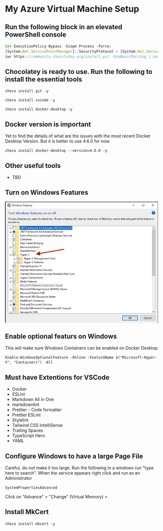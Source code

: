 # My Azure Virtual Machine Setup

## Run the following block in an elevated PowerShell console
```javascript
Set-ExecutionPolicy Bypass -Scope Process -Force; 
[System.Net.ServicePointManager]::SecurityProtocol = [System.Net.ServicePointManager]::SecurityProtocol -bor 3072; 
iwr https://community.chocolatey.org/install.ps1 -UseBasicParsing | iex
```

## Chocolatey is ready to use. Run the following to install the essential tools

```
choco install git -y
```

```
choco install vscode -y
```

```
choco install docker-desktop -y
```

## Docker version is important

Yet to find the details of what are the issues with the most recent Docker Desktop Version. But it is better to use 4.6.0 for now.

```
choco install docker-desktop --version=4.6.0 -y
```


## Other useful tools

- TBD

## Turn on Windows Features

![Windows features](images/turn-windows-features-on-or-off.png)

## Enable optional featurs on Windows

This will make sure Windows Containers can be enabled on Docker Desktop

```
Enable-WindowsOptionalFeature -Online -FeatureName $("Microsoft-Hyper-V", "Containers") -All
```

## Must have Extentions for VSCode

- Docker
- ESLint
- Markdown All in One
- markdownlint
- Prettier - Code formatter
- Prettier ESLint
- Stylelint
- Tailwind CSS IntelliSense
- Trailing Spaces
- TypeScript Hero
- YAML

## Configure Windows to have a large Page File

Careful, do not make it too large. Run the following in a windows run "type here to search". When the service appears right click and run as an Administrator

```
SystemPropertiesAdvanced
```

Click on "Advance" > "Change" (Virtual Memory) >  

## Install MkCert

```
choco install mkcert -y
```